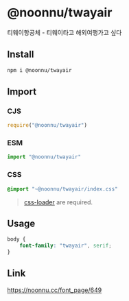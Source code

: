 # @noonnu/twayair
티웨이항공체 - 티웨이타고 해외여행가고 싶다

## Install
```sh
npm i @noonnu/twayair
```
## Import
### CJS
```js
require("@noonnu/twayair")
```
### ESM
```js
import "@noonnu/twayair"
```
### CSS 
```css
@import "~@noonnu/twayair/index.css"
```
> [css-loader](https://github.com/webpack-contrib/css-loader) are required.

## Usage
```css
body {
    font-family: "twayair", serif;
}
```

## Link
https://noonnu.cc/font_page/649